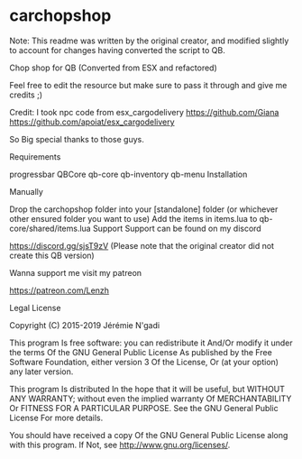 # carchopshop

Note: This readme was written by the original creator, and modified slightly to account for changes having converted the script to QB.

Chop shop for QB (Converted from ESX and refactored)

Feel free to edit the resource but make sure to pass it through and give me credits ;)

Credit: I took npc code from esx_cargodelivery
https://github.com/Giana
https://github.com/apoiat/esx_cargodelivery

So Big special thanks to those guys.

Requirements

progressbar
QBCore
qb-core
qb-inventory
qb-menu
Installation

Manually

Drop the carchopshop folder into your [standalone] folder (or whichever other ensured folder you want to use)
Add the items in items.lua to qb-core/shared/items.lua
Support
Support can be found on my discord

https://discord.gg/sjsT9zV (Please note that the original creator did not create this QB version)

Wanna support me visit my patreon

https://patreon.com/Lenzh

Legal
License

Copyright (C) 2015-2019 Jérémie N'gadi

This program Is free software: you can redistribute it And/Or modify it under the terms Of the GNU General Public License As published by the Free Software Foundation, either version 3 Of the License, Or (at your option) any later version.

This program Is distributed In the hope that it will be useful, but WITHOUT ANY WARRANTY; without even the implied warranty Of MERCHANTABILITY Or FITNESS FOR A PARTICULAR PURPOSE. See the GNU General Public License For more details.

You should have received a copy Of the GNU General Public License along with this program. If Not, see http://www.gnu.org/licenses/.
